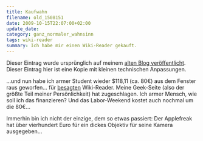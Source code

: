 ```yaml
---
title: Kaufwahn
filename: old_1508151
date: 2009-10-15T22:07:00+02:00
update_date:
category: ganz_normaler_wahnsinn
tags: wiki-reader
summary: Ich habe mir einen Wiki-Reader gekauft.
---
```

Dieser Eintrag wurde ursprünglich auf meinem [alten Blog veröffentlicht](https://stu.blogger.de/stories/1508151/). Dieser Eintrag hier ist eine Kopie mit kleinen technischen Anpassungen.

…und nun habe ich armer Student wieder $118,11 (ca. 80€) aus dem Fenster raus geworfen… für [besagten](/blogposts/old_1507428) Wiki-Reader. Meine Geek-Seite (also der größte Teil meiner Persönlichkeit) hat zugeschlagen. Ich armer Mensch, wie soll ich das finanzieren? Und das Labor-Weekend kostet auch nochmal um die 80€…

Immerhin bin ich nicht der einzige, dem so etwas passiert: Der Applefreak hat über vierhundert Euro für ein dickes Objektiv für seine Kamera ausgegeben…
